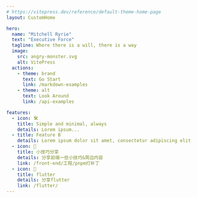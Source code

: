 ```yaml
---
# https://vitepress.dev/reference/default-theme-home-page
layout: CustomHome

hero:
  name: "Mitchell Ryrie"
  text: "Executive Force"
  tagline: Where there is a will, there is a way
  image:
    src: angry-monster.svg
    alt: VitePress
  actions:
    - theme: brand
      text: Go Start
      link: /markdown-examples
    - theme: alt
      text: Look Around
      link: /api-examples

features:
  - icon: 🛠️
    title: Simple and minimal, always
    details: Lorem ipsum...
  - title: Feature B
    details: Lorem ipsum dolor sit amet, consectetur adipiscing elit
  - icon: 🙈
    title: 小技巧分享
    details: 分享前端一些小技巧&周边内容
    link: /front-end/工程/pnpm打补丁
  - icon: 🙈
    title: flutter
    details: 分享flutter
    link: /flutter/
---
```


